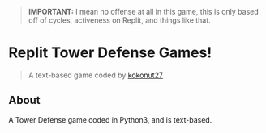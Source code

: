 > **IMPORTANT:** I mean no offense at all in this game, this is only based off of cycles, activeness on Replit, and things like that.

# Replit Tower Defense Games!
> A text-based game coded by [kokonut27](https://github.com/kokonut27)

## About
A Tower Defense game coded in Python3, and is text-based.
